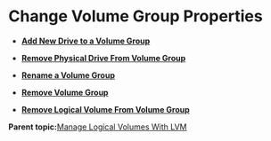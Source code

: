 <!--
SPDX-FileCopyrightText: 2023,2024 Oracle and/or its affiliates.
SPDX-License-Identifier: CC-BY-SA-4.0
-->
# Change Volume Group Properties

-   **[Add New Drive to a Volume Group](../topics/cockpit-volgroups_add_physical_drives_to_volume_groups.md)**  

-   **[Remove Physical Drive From Volume Group](../topics/cockpit-volgroups_remove_physical_drives_from_volume_groups.md)**  

-   **[Rename a Volume Group](../topics/cockpit-lvm_overview.md)**  

-   **[Remove Volume Group](../topics/cockpit-lvm_remove_vol_groupdita.md)**  

-   **[Remove Logical Volume From Volume Group](../topics/cockpit-lvm_remove_logical_volume.md)**  


**Parent topic:**[Manage Logical Volumes With LVM](../topics/cockpit-lvm.md)


